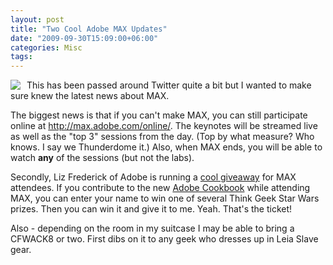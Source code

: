 ```yaml
---
layout: post
title: "Two Cool Adobe MAX Updates"
date: "2009-09-30T15:09:00+06:00"
categories: Misc 
tags: 
---
```


<img src="https://static.raymondcamden.com/images/cfjedi/MAX09_D125x125.jpg" align="left" style="margin-right:10px" />
This has been passed around Twitter quite a bit but I wanted to make sure knew the latest news about MAX. 

The biggest news is that if you can't make MAX, you can still participate online at <a href="http://max.adobe.com/online/">http://max.adobe.com/online/</a>. The keynotes will be streamed live as well as the "top 3" sessions from the day. (Top by what measure? Who knows. I say we Thunderdome it.) Also, when MAX ends, you will be able to watch <b>any</b> of the sessions (but not the labs).

Secondly, Liz Frederick of Adobe is running a <a href="http://lizfrederick.blogspot.com/2009/09/star-wars-raffle-at-adobe-max.html">cool giveaway</a> for MAX attendees. If you contribute to the new <a href="http://cookbooks.adobe.com/home">Adobe Cookbook</a> while attending MAX, you can enter your name to win one of several Think Geek Star Wars prizes. Then you can win it and give it to me. Yeah. That's the ticket!

Also - depending on the room in my suitcase I may be able to bring a CFWACK8 or two. First dibs on it to any geek who dresses up in Leia Slave gear. 
<br clear="left">